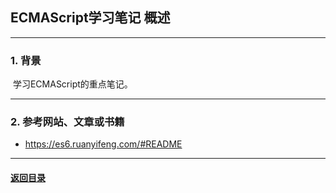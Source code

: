 ## ECMAScript学习笔记 概述
---
### 1. 背景

​	学习ECMAScript的重点笔记。

---
### 2. 参考网站、文章或书籍

+ https://es6.ruanyifeng.com/#README

---

#### [返回目录](./)

